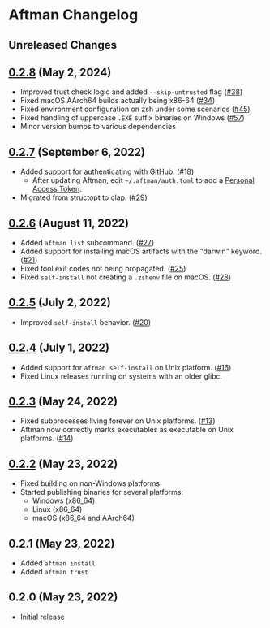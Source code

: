 # Aftman Changelog

## Unreleased Changes

## [0.2.8] (May 2, 2024)
* Improved trust check logic and added `--skip-untrusted` flag ([#38])
* Fixed macOS AArch64 builds actually being x86-64 ([#34])
* Fixed environment configuration on zsh under some scenarios ([#45])
* Fixed handling of uppercase `.EXE` suffix binaries on Windows ([#57])
* Minor version bumps to various dependencies

[#34]: https://github.com/LPGhatguy/aftman/pull/34
[#38]: https://github.com/LPGhatguy/aftman/pull/38
[#45]: https://github.com/LPGhatguy/aftman/pull/45
[#57]: https://github.com/LPGhatguy/aftman/pull/57
[0.2.8]: https://github.com/LPGhatguy/aftman/releases/tag/v0.2.8

## [0.2.7] (September 6, 2022)
* Added support for authenticating with GitHub. ([#18])
	* After updating Aftman, edit `~/.aftman/auth.toml` to add a [Personal Access Token][pat].
* Migrated from structopt to clap. ([#29])

[#18]: https://github.com/LPGhatguy/aftman/pull/18
[#29]: https://github.com/LPGhatguy/aftman/pull/29
[pat]: https://docs.github.com/en/authentication/keeping-your-account-and-data-secure/creating-a-personal-access-token
[0.2.7]: https://github.com/LPGhatguy/aftman/releases/tag/v0.2.7

## [0.2.6] (August 11, 2022)
* Added `aftman list` subcommand. ([#27])
* Added support for installing macOS artifacts with the "darwin" keyword. ([#21])
* Fixed tool exit codes not being propagated. ([#25])
* Fixed `self-install` not creating a `.zshenv` file on macOS. ([#28])

[#21]: https://github.com/LPGhatguy/aftman/pull/21
[#25]: https://github.com/LPGhatguy/aftman/pull/25
[#27]: https://github.com/LPGhatguy/aftman/pull/27
[#28]: https://github.com/LPGhatguy/aftman/pull/28
[0.2.6]: https://github.com/LPGhatguy/aftman/releases/tag/v0.2.6

## [0.2.5] (July 2, 2022)
* Improved `self-install` behavior. ([#20])

[#20]: https://github.com/LPGhatguy/aftman/pull/20
[0.2.5]: https://github.com/LPGhatguy/aftman/releases/tag/v0.2.5

## [0.2.4] (July 1, 2022)
* Added support for `aftman self-install` on Unix platform. ([#16])
* Fixed Linux releases running on systems with an older glibc.

[#16]: https://github.com/LPGhatguy/aftman/pull/16
[0.2.4]: https://github.com/LPGhatguy/aftman/releases/tag/v0.2.4

## [0.2.3] (May 24, 2022)
* Fixed subprocesses living forever on Unix platforms. ([#13])
* Aftman now correctly marks executables as executable on Unix platforms. ([#14])

[#13]: https://github.com/LPGhatguy/aftman/pull/13
[#14]: https://github.com/LPGhatguy/aftman/pull/14
[0.2.3]: https://github.com/LPGhatguy/aftman/releases/tag/v0.2.3

## [0.2.2] (May 23, 2022)
* Fixed building on non-Windows platforms
* Started publishing binaries for several platforms:
	* Windows (x86_64)
	* Linux (x86_64)
	* macOS (x86_64 and AArch64)

[0.2.2]: https://github.com/LPGhatguy/aftman/releases/tag/v0.2.2

## 0.2.1 (May 23, 2022)
* Added `aftman install`
* Added `aftman trust`

## 0.2.0 (May 23, 2022)
* Initial release